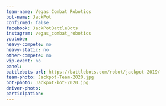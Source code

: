```yaml
---
team-name: Vegas Combat Robotics
bot-name: JackPot
confirmed: false
facebook: JackPotBattleBots
instagram: vegas_combat_robotics
youtube:
heavy-compete: no
heavy-static: no
other-compete: no
vip-event: no
panel: 
battlebots-url: https://battlebots.com/robot/jackpot-2019/
team-photo: Jackpot-Team-2020.jpg
bot-photo: Jackpot-bot-2020.jpg
driver-photo:
participation:
---
```

